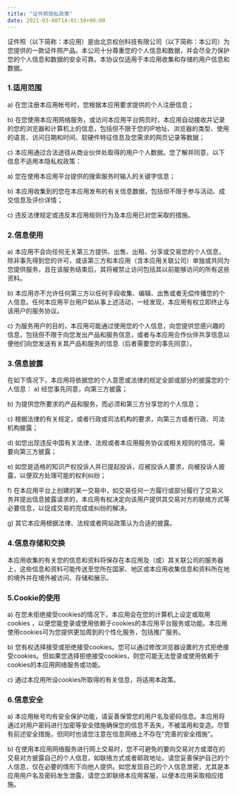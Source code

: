 ```yaml
---
title: "证件照隐私政策"
date: 2021-03-08T14:01:59+08:00
---
```


证件照（以下简称：本应用）是由北京权创科技有限公司（以下简称：本公司）为您提供的一款证件照产品。本公司十分尊重您的个人信息和数据，并会尽全力保护您的个人信息和数据的安全可靠。本协议仅适用于本应用收集和存储的用户信息和数据。

### 1.适用范围

  a) 在您注册本应用帐号时，您根据本应用要求提供的个人注册信息；

  b) 在您使用本应用网络服务，或访问本应用平台网页时，本应用自动接收并记录的您的浏览器和计算机上的信息，包括但不限于您的IP地址、浏览器的类型、使用的语言、访问日期和时间、软硬件特征信息及您需求的网页记录等数据；

  c) 本应用通过合法途径从商业伙伴处取得的用户个人数据。您了解并同意，以下信息不适用本隐私权政策：

  a) 您在使用本应用平台提供的搜索服务时输入的关键字信息；

  b) 本应用收集到的您在本应用发布的有关信息数据，包括但不限于参与活动、成交信息及评价详情；

  c) 违反法律规定或违反本应用规则行为及本应用已对您采取的措施。

### 2.信息使用

  a) 本应用不会向任何无关第三方提供、出售、出租、分享或交易您的个人信息，除非事先得到您的许可，或该第三方和本应用（含本应用关联公司）单独或共同为您提供服务，且在该服务结束后，其将被禁止访问包括其以前能够访问的所有这些资料。

  b) 本应用亦不允许任何第三方以任何手段收集、编辑、出售或者无偿传播您的个人信息。任何本应用平台用户如从事上述活动，一经发现，本应用有权立即终止与该用户的服务协议。

  c) 为服务用户的目的，本应用可能通过使用您的个人信息，向您提供您感兴趣的信息，包括但不限于向您发出产品和服务信息，或者与本应用合作伙伴共享信息以便他们向您发送有关其产品和服务的信息（后者需要您的事先同意）。

### 3.信息披露
  在如下情况下，本应用将依据您的个人意愿或法律的规定全部或部分的披露您的个人信息：
  a) 经您事先同意，向第三方披露；

  b) 为提供您所要求的产品和服务，而必须和第三方分享您的个人信息；

  c) 根据法律的有关规定，或者行政或司法机构的要求，向第三方或者行政、司法机构披露；

  d) 如您出现违反中国有关法律、法规或者本应用服务协议或相关规则的情况，需要向第三方披露；

  e) 如您是适格的知识产权投诉人并已提起投诉，应被投诉人要求，向被投诉人披露，以便双方处理可能的权利纠纷；

  f) 在本应用平台上创建的某一交易中，如交易任何一方履行或部分履行了交易义务并提出信息披露请求的，本应用有权决定向该用户提供其交易对方的联络方式等必要信息，以促成交易的完成或纠纷的解决。

  g) 其它本应用根据法律、法规或者网站政策认为合适的披露。

### 4.信息存储和交换
本应用收集的有关您的信息和资料将保存在本应用及（或）其关联公司的服务器上，这些信息和资料可能传送至您所在国家、地区或本应用收集信息和资料所在地的境外并在境外被访问、存储和展示。

### 5.Cookie的使用
  a) 在您未拒绝接受cookies的情况下，本应用会在您的计算机上设定或取用cookies ，以便您能登录或使用依赖于cookies的本应用平台服务或功能。本应用使用cookies可为您提供更加周到的个性化服务，包括推广服务。

  b) 您有权选择接受或拒绝接受cookies。您可以通过修改浏览器设置的方式拒绝接受cookies。但如果您选择拒绝接受cookies，则您可能无法登录或使用依赖于cookies的本应用网络服务或功能。

  c) 通过本应用所设cookies所取得的有关信息，将适用本政策。

### 6.信息安全

  a) 本应用帐号均有安全保护功能，请妥善保管您的用户名及密码信息。本应用将通过对用户密码进行加密等安全措施确保您的信息不丢失，不被滥用和变造。尽管有前述安全措施，但同时也请您注意在信息网络上不存在“完善的安全措施”。

  b) 在使用本应用网络服务进行网上交易时，您不可避免的要向交易对方或潜在的交易对方披露自己的个人信息，如联络方式或者邮政地址。请您妥善保护自己的个人信息，仅在必要的情形下向他人提供。如您发现自己的个人信息泄密，尤其是本应用用户名及密码发生泄露，请您立即联络本应用客服，以便本应用采取相应措施。


